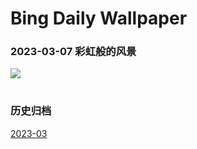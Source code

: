 # Bing Daily Wallpaper

### 2023-03-07 彩虹般的风景

![](https://cn.bing.com/th?id=OHR.YuanyangChina_ZH-CN7360249295_UHD.jpg&rf=LaDigue_UHD.jpg&pid=hp&w=3840&h=2160&rs=1&c=4)

|      |      |      |
|:----:|:----:|:----:|


### 历史归档

[2023-03](./archives/2023-03/2023-03.md)
